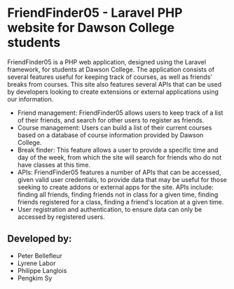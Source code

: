 # FriendFinder05 - Laravel PHP website for Dawson College students

FriendFinder05 is a PHP web application, designed using the Laravel framework, for students at Dawson College. The application consists of several features useful for keeping track of courses, as well as friends' breaks from courses. This site also features several APIs that can be used by developers looking to create extensions or external applications using our information.

* Friend management: FriendFinder05 allows users to keep track of a list of their friends, and search for other users to register as friends.
* Course management: Users can build a list of their current courses based on a database of course information provided by Dawson College.
* Break finder: This feature allows a user to provide a specific time and day of the week, from which the site will search for friends who do not have classes at this time.
* APIs: FriendFinder05 features a number of APIs that can be accessed, given valid user credentials, to provide data that may be useful for those seeking to create addons or external apps for the site. APIs include: finding all friends, finding friends not in class for a given time, finding friends registered for a class, finding a friend's location at a given time.
* User registration and authentication, to ensure data can only be accessed by registered users.

## Developed by:
* Peter Bellefleur
* Lyrene Labor
* Philippe Langlois
* Pengkim Sy
